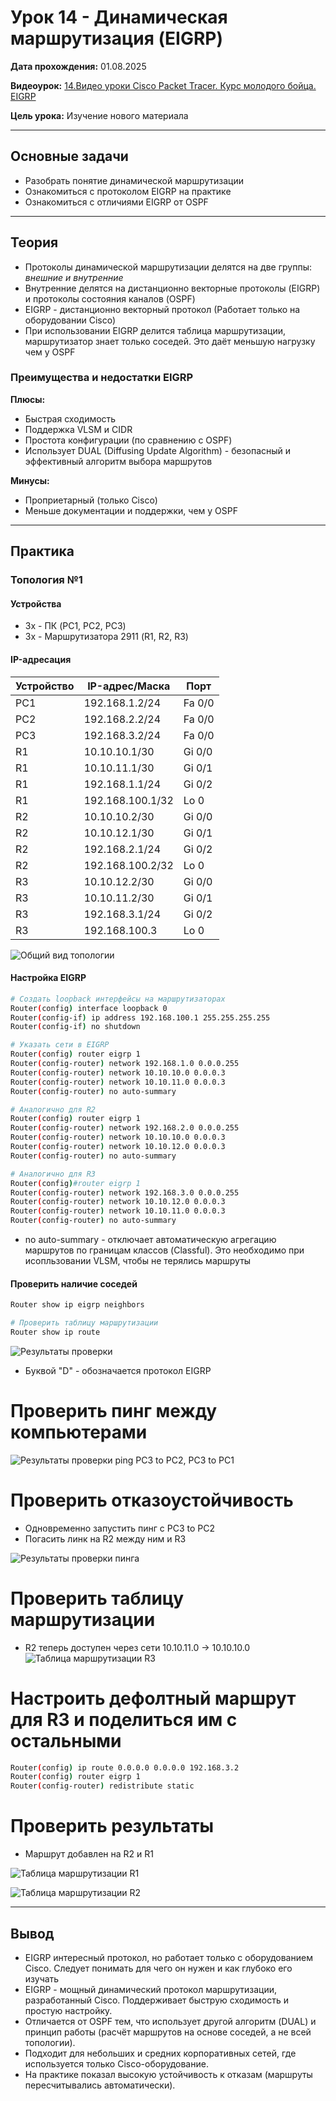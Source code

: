 # Урок 14 - Динамическая маршрутизация (EIGRP)

**Дата прохождения:** 01.08.2025

**Видеоурок:** [14.Видео уроки Cisco Packet Tracer. Курс молодого бойца. EIGRP](https://vkvideo.ru/playlist/-32477510_12/video-32477510_456239173)

**Цель урока:** Изучение нового материала

---

## Основные задачи 
- Разобрать понятие динамической маршрутизации
- Ознакомиться с протоколом EIGRP на практике
- Ознакомиться с отличиями EIGRP от OSPF

---

## Теория
- Протоколы динамической маршрутизации делятся на две группы: *внешние и внутренние*
- Внутренние делятся на дистанционно векторные протоколы (EIGRP) и протоколы состояния каналов (OSPF)
- EIGRP - дистанционно векторный протокол (Работает только на оборудовании Cisco)
- При использовании EIGRP делится таблица маршрутизации, маршрутизатор знает только соседей. Это даёт меньшую нагрузку чем у OSPF

### Преимущества и недостатки EIGRP

**Плюсы:**
- Быстрая сходимость
- Поддержка VLSM и CIDR
- Простота конфигурации (по сравнению с OSPF)
- Использует DUAL (Diffusing Update Algorithm) - безопасный и эффективный алгоритм выбора маршрутов

**Минусы:**
- Проприетарный (только Cisco)
- Меньше документации и поддержки, чем у OSPF

---

## Практика

### Топология №1

#### Устройства
- 3х - ПК (PC1, PC2, PC3)
- 3х - Маршрутизатора 2911 (R1, R2, R3)

#### IP-адресация
| Устройство | IP-адрес/Маска | Порт |
|------------|----------------|------|
| PC1 | 192.168.1.2/24 | Fa 0/0 |
| PC2 | 192.168.2.2/24 | Fa 0/0 |
| PC3 | 192.168.3.2/24 | Fa 0/0 |
| R1 | 10.10.10.1/30 | Gi 0/0 |
| R1 | 10.10.11.1/30 | Gi 0/1 |
| R1 | 192.168.1.1/24 | Gi 0/2 |
| R1 | 192.168.100.1/32 | Lo 0 |
| R2 | 10.10.10.2/30 | Gi 0/0 |
| R2 | 10.10.12.1/30 | Gi 0/1 |
| R2 | 192.168.2.1/24 | Gi 0/2 |
| R2 | 192.168.100.2/32 | Lo 0 |
| R3 | 10.10.12.2/30 | Gi 0/0 |
| R3 | 10.10.11.2/30 | Gi 0/1 |
| R3 | 192.168.3.1/24 | Gi 0/2 |
| R3 | 192.168.100.3 | Lo 0 | 

![Общий вид топологии](screenshots/topology1.png)

#### Настройка EIGRP
```bash
# Создать loopback интерфейсы на маршрутизаторах 
Router(config) interface loopback 0
Router(config-if) ip address 192.168.100.1 255.255.255.255
Router(config-if) no shutdown

# Указать сети в EIGRP
Router(config) router eigrp 1
Router(config-router) network 192.168.1.0 0.0.0.255
Router(config-router) network 10.10.10.0 0.0.0.3
Router(config-router) network 10.10.11.0 0.0.0.3
Router(config-router) no auto-summary 

# Аналогично для R2
Router(config) router eigrp 1
Router(config-router) network 192.168.2.0 0.0.0.255
Router(config-router) network 10.10.10.0 0.0.0.3
Router(config-router) network 10.10.12.0 0.0.0.3
Router(config-router) no auto-summary 

# Аналогично для R3
Router(config)#router eigrp 1
Router(config-router) network 192.168.3.0 0.0.0.255
Router(config-router) network 10.10.12.0 0.0.0.3
Router(config-router) network 10.10.11.0 0.0.0.3
Router(config-router) no auto-summary 
```
- no auto-summary - отключает автоматическую агрегацию маршрутов по границам классов (Classful). Это необходимо при исопльзовании VLSM, чтобы не терялись маршруты

#### Проверить наличие соседей
```bash
Router show ip eigrp neighbors 

# Проверить таблицу маршрутизации
Router show ip route
```
![Результаты проверки](screenshots/r1show.png)
- Буквой "D" - обозначается протокол EIGRP

# Проверить пинг между компьютерами
![Результаты проверки ping PC3 to PC2, PC3 to PC1](screenshots/r3ping.png)

# Проверить отказоустойчивость 
- Одновременно запустить пинг с PC3 to PC2
- Погасить линк на R2 между ним и R3

![Результаты проверки пинга](screenshots/r2shutdown.png)


# Проверить таблицу маршрутизации
- R2 теперь доступен через сети 10.10.11.0 -> 10.10.10.0
![Таблица маршрутизации R3](screenshots/r3show.png)

# Настроить дефолтный маршрут для R3 и поделиться им с остальными
```bash
Router(config) ip route 0.0.0.0 0.0.0.0 192.168.3.2
Router(config) router eigrp 1
Router(config-router) redistribute static 
```
# Проверить результаты
- Маршрут добавлен на R2 и R1

![Таблица маршрутизации R1](screenshots/r1show_2.png)

![Таблица маршрутизации R2](screenshots/r2show.png)

---

## Вывод
- EIGRP интересный протокол, но работает только с оборудованием Cisco. Следует понимать для чего он нужен и как глубоко его изучать
- EIGRP - мощный динамический протокол маршрутизации, разработанный Cisco. Поддерживает быструю сходимость и простую настройку.
- Отличается от OSPF тем, что использует другой алгоритм (DUAL) и принцип работы (расчёт маршрутов на основе соседей, а не всей топологии). 
- Подходит для небольших и средних корпоративных сетей, где используется только Cisco-оборудование.
- На практике показал высокую устойчивость к отказам (маршруты пересчитывались автоматически).